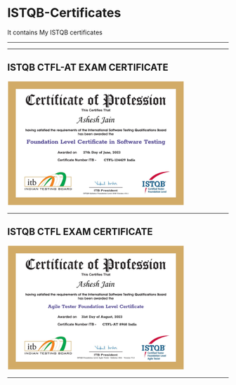 # ISTQB-Certificates
It contains My ISTQB certificates

<hr><hr>

## ISTQB CTFL-AT EXAM CERTIFICATE

<img width="80%" height="10%" alt="ISTQB CTFL-AT EXAM CERTIFICATE" src="CTFL-124429India-AsheshJain-r1.pdf">
<hr>

## ISTQB CTFL EXAM CERTIFICATE 

<img width="80%" alt="ISTQB CTFL EXAM CERTIFICATE" src="CTFL-AT8968India-AsheshJain-r1.pdf">
<hr>

